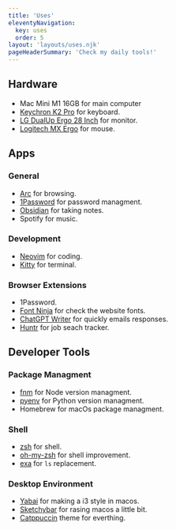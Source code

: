```yaml
---
title: 'Uses'
eleventyNavigation:
  key: uses
  order: 5
layout: 'layouts/uses.njk'
pageHeaderSummary: 'Check my daily tools!'
---
```


## Hardware

* Mac Mini M1 16GB for main computer
* [Keychron K2 Pro](https://www.keychron.com/products/keychron-k2-pro-qmk-via-wireless-mechanical-keyboard?_pos=1&_psq=k2&_ss=e&_v=1.0) for keyboard.
* [LG DualUp Ergo 28 Inch](https://www.lg.com/us/monitors/lg-28mq780-b-dualup-monitor) for monitor.
* [Logitech MX Ergo](https://www.logitech.com/en-us/products/mice/mx-ergo-wireless-trackball-mouse.html) for mouse.

## Apps

### General
* [Arc](https://arc.net/) for browsing.
* [1Password](https://1password.com/) for password managment. 
* [Obsidian](https://obsidian.md/) for taking notes.
* Spotify for music.

### Development
* [Neovim](https://github.com/neovim/neovim) for coding.
* [Kitty](https://github.com/kovidgoyal/kitty) for terminal.

### Browser Extensions
* 1Password.
* [Font Ninja](https://www.fonts.ninja/) for check the website fonts.
* [ChatGPT Writer](https://chatgptwriter.ai/) for quickly emails responses.
* [Huntr](https://huntr.co/) for job seach tracker.

## Developer Tools

### Package Managment
* [fnm](https://github.com/Schniz/fnm) for Node version managment.
* [pyenv](https://github.com/pyenv/pyenv) for Python version managment.
* Homebrew for macOs package managment.

### Shell
* [zsh](https://www.zsh.org/) for shell.
* [oh-my-zsh](https://ohmyz.sh/) for shell improvement.
* [exa](https://github.com/ogham/exa) for `ls` replacement.

### Desktop Environment
* [Yabai](https://github.com/koekeishiya/yabai) for making a i3 style in macos.
* [Sketchybar](https://github.com/FelixKratz/SketchyBar) for rasing macos a little bit.
* [Catppuccin](https://github.com/catppuccin/catppuccin) theme for everthing.

